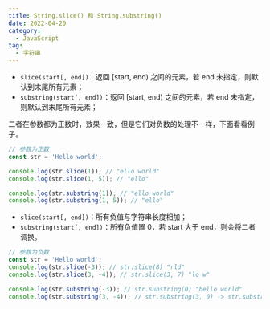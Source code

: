 ```yaml
---
title: String.slice() 和 String.substring()
date: 2022-04-20
category:
  - JavaScript
tag:
  - 字符串
---
```


* `slice(start[, end])`：返回 [start, end) 之间的元素，若 end 未指定，则默认到末尾所有元素；
* `substring(start[, end])`：返回 [start, end) 之间的元素，若 end 未指定，则默认到末尾所有元素；

二者在参数都为正数时，效果一致，但是它们对负数的处理不一样，下面看看例子。

```js
// 参数为正数
const str = 'Hello world';

console.log(str.slice(1)); // "ello world"
console.log(str.slice(1, 5)); // "ello"

console.log(str.substring(1)); // "ello world"
console.log(str.substring(1, 5)); // "ello"
```

* `slice(start[, end])`：所有负值与字符串长度相加；
* `substring(start[, end])`：所有负值置 0，若 start 大于 end，则会将二者调换。

```js
// 参数为负数
const str = 'Hello world';
console.log(str.slice(-3)); // str.slice(8) "rld"
console.log(str.slice(3, -4)); // str.slice(3, 7) "lo w"

console.log(str.substring(-3)); // str.substring(0) "hello world"
console.log(str.substring(3, -4)); // str.substring(3, 0) -> str.substring(0, 3) "hel"
```